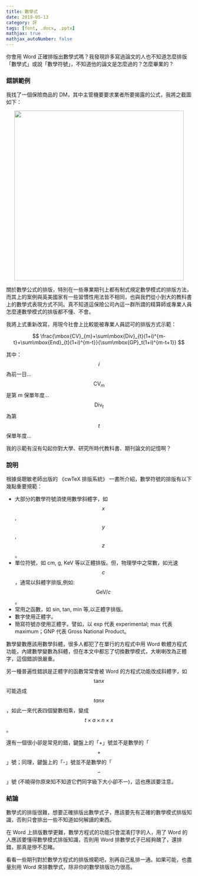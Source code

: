 ```yaml
---
title: 數學式
date: 2019-05-13
category: 評
tags: [font, .docx, .pptx]
mathjax: true
mathjax_autoNumber: false
---
```


你會用 Word 正確排版出數學式嗎？我發現許多寫過論文的人也不知道怎麼排版「數學式」或說「數學符號」，不知道他的論文是怎麼過的？怎麼畢業的？


<!--more-->

### 錯誤範例

我找了一個保險商品的 DM，其中主管機要要求業者所要揭露的公式，我將之截圖如下：

<img src="/blog/assets/images/2019/math.jpg" style="display:block;margin:auto;width:460px"/>

關於數學公式的排版，特別在一些專業期刊上都有制式規定數學模式的排版方法，而其上的案例與英美國家有一些習慣性用法皆不相同，也與我們從小到大的教科書上的數學式表現方式不同。真不知道這保險公司內這一群所謂的精算師或專業人員怎麼連數學模式的排版都不懂、不會。

我將上式重新改寫，用現今社會上比較能被專業人員認可的排版方式示範：

$$
\frac{\mbox{CV}_{m}+\sum\mbox{Div}_{t}(1+i)^{m-t}+\sum\mbox{End}_{t}(1+i)^{m-t}}{\sum\mbox{GP}_t(1+i)^{m-t+1}}
$$

其中：<br />
$$i$$ 為前一日...<br />
$$\mbox{CV}_m$$ 是第 $m$ 保單年度...<br />
$$\mbox{Div}_t$$ 為第 $$t$$ 保單年度...

我的示範有沒有勾起你對大學、研究所時代教科書、期刊論文的記憶啊？

### 說明
根據吳聰敏老師出版的 《cwTeX 排版系統》 一書所介紹，數學符號的排版有以下幾點重要規範：
- 大部分的數學符號須使用數學斜體字，如 $$x$$, $$y$$, $$z$$。
- 單位符號，如 cm, g, KeV 等以正體排版。但，物理學中之常數，如光速 $$c$$，通常以斜體字排版,例如: $$\mbox{GeV}/c$$。
- 常用之函數，如 sin, tan, min 等,以正體字排版。
- 數字使用正體字。
- 簡寫符號亦使用正體字。譬如，以 exp 代表 experimental; max 代表 maximum；GNP 代表 Gross National Product。

數學變數應該用數學斜體，很多人都犯了在單行的方程式中用 Word 軟體方程式功能，內建數學變數為斜體，但在本文中都忘了切換數學模式，大喇喇改為正體字，這個錯誤很嚴重。

另一種普遍性錯誤是正體字的函數常常會被 Word 的方程式功能改成斜體字，如 $$\mbox{tan}x$$ 可能造成 $$tanx$$，如此一來代表四個變數相乘，變成 $$t\times a\times n\times x$$。

還有一個很小卻是常見的錯，鍵盤上的「+」號並不是數學的「$$+$$」號；同理，鍵盤上的「-」號並不是數學的「$$-$$」號 (不曉得你原來知不知道它們同字級下大小卻不一)，這也應該要注意。


### 結論
數學式的排版很難，想要正確排版出數學式子，應該要先有正確的數學模式排版知識，否則只會排出一些不知道如何解讀的東西。

在 Word 上排版數學更難，數學方程式的功能只會混淆打字的人，用了 Word 的人應該要懂得數學模式排版知識，否則用 Word 排數學式子已經夠醜了，還排錯，那真是慘不忍睹。

看看一些期刊對於數學方程式的排版規範吧，別再自己亂排一通。如果可能，也盡量別用 Word 來排數學式，除非你的數學排版功力很高。



